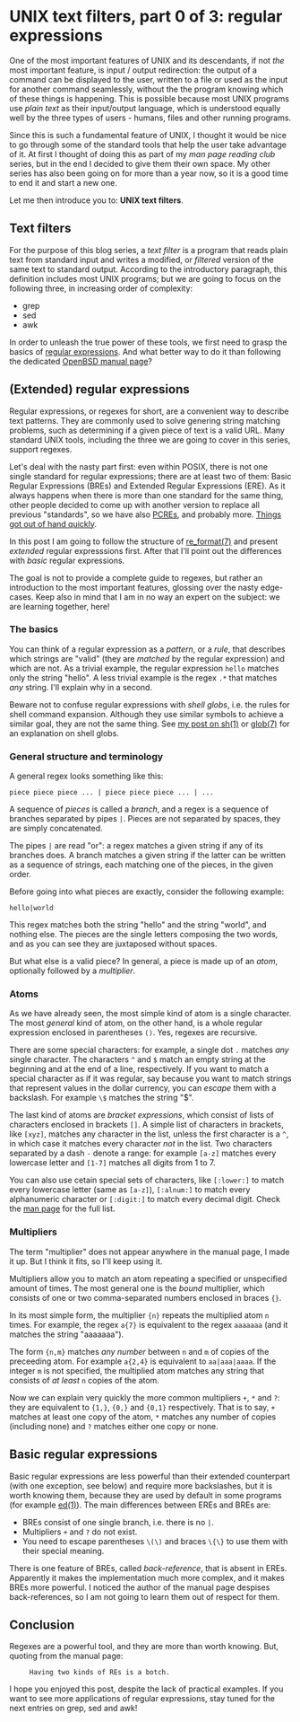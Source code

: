 # UNIX text filters, part 0 of 3: regular expressions

One of the most important features of UNIX and its descendants, if
not *the* most important feature, is input / output redirection:
the output of a command can be displayed to the user, written to a
file or used as the input for another command seamlessly, without
the the program knowing which of these things is happening. This
is possible because most UNIX programs use *plain text* as their
input/output language, which is understood equally well by the three
types of users - humans, files and other running programs.

Since this is such a fundamental feature of UNIX, I thought it would
be nice to go through some of the standard tools that help the user
take advantage of it. At first I thought of doing this as part of
my *man page reading club* series, but in the end I decided to give
them their own space. My other series has also been going on for
more than a year now, so it is a good time to end it and start a
new one.

Let me then introduce you to: **UNIX text filters**.

## Text filters

For the purpose of this blog series, a *text filter* is a program
that reads plain text from standard input and writes a modified,
or *filtered* version of the same text to standard output. According
to the introductory paragraph, this definition includes most UNIX
programs; but we are going to focus on the following three, in
increasing order of complexity:

* grep
* sed
* awk

In order to unleash the true power of these tools, we first need
to grasp the basics of
[regular expressions](https://en.wikipedia.org/wiki/Regular_expression).
And what better way to do it than following the dedicated
[OpenBSD manual page](https://man.openbsd.org/OpenBSD-7.3/re_format)?

## (Extended) regular expressions

Regular expressions, or regexes for short, are a convenient way to
describe text patterns. They are commonly used to solve genering
string matching problems, such as determining if a given piece
of text is a valid URL. Many standard UNIX tools, including the three
we are going to cover in this series, support regexes.

Let's deal with the nasty part first: even within POSIX, there is
not one single standard for regular expressions; there are at least
two of them: Basic Regular Expressions (BREs) and Extended Regular
Expressions (ERE). As it always happens when there is more than one
standard for the same thing, other people decided to come up with
another version to replace all previous "standards", so we have also
[PCREs](https://en.wikipedia.org/wiki/Perl_Compatible_Regular_Expressions),
and probably more. [Things got out of hand quickly](https://xkcd.com/927).

In this post I am going to follow the structure of
[re_format(7)](https://man.openbsd.org/OpenBSD-7.3/re_format) and
present *extended* regular expresssions first. After that I'll point
out the differences with *basic* regular expressions.

The goal is not to provide a complete guide to regexes, but rather
an introduction to the most important features, glossing over the
nasty edge-cases. Keep also in mind that I am in no way an expert
on the subject: we are learning together, here!

### The basics

You can think of a regular expression as a *pattern*, or a *rule*,
that describes which strings are "valid" (they are *matched* by the
regular expression) and which are not. As a trivial example, the
regular expression `hello` matches only the string "hello". A less
trivial example is the regex `.*` that matches *any* string.  I'll
explain why in a second.

Beware not to confuse regular expressions with *shell globs*, i.e.
the rules for shell command expansion. Although they use similar
symbols to achieve a similar goal, they are not the same thing. See
[my post on sh(1)](../2022-09-13-sh-1) or
[glob(7)](https://man.openbsd.org/OpenBSD-7.3/glob.7) for an
explanation on shell globs.

### General structure and terminology

A general regex looks something like this:

```
piece piece piece ... | piece piece piece ... | ...
```

A sequence of *pieces* is called a *branch*, and a regex is a
sequence of branches separated by pipes `|`. Pieces are not separated
by spaces, they are simply concatenated.

The pipes `|` are read "or": a regex matches a given string if any
of its branches does. A branch matches a given string if the latter
can be written as a sequence of strings, each matching one of the
pieces, in the given order.

Before going into what pieces are exactly, consider the following
example:

```
hello|world
```

This regex matches both the string "hello" and the string "world",
and nothing else. The pieces are the single letters composing the
two words, and as you can see they are juxtaposed without spaces.

But what else is a valid piece? In general, a piece is made up of
an *atom*, optionally followed by a *multiplier*.

### Atoms

As we have already seen, the most simple kind of atom is a single
character. The most *general* kind of atom, on the other hand, is
a whole regular expression enclosed in parentheses `()`. Yes, regexes
are recursive.

There are some special characters: for example, a single dot `.`
matches *any* single character. The characters `^` and `$` match
an empty string at the beginning and at the end of a line, respectively.
If you want to match a special character as if it was regular, say
because you want to match strings that represent values in the
dollar currency, you can *escape* them with a backslash. For example
`\$` matches the string "$".

The last kind of atoms are *bracket expressions*, which consist of
lists of characters enclosed in brackets `[]`. A simple list of
characters in brackets, like `[xyz]`, matches any character in the
list, unless the first character is a `^`, in which case it matches
every character *not* in the list. Two characters separated by a
dash `-` denote a range: for example `[a-z]` matches every lowercase
letter and `[1-7]` matches all digits from 1 to 7.

You can also use cetain special sets of characters, like `[:lower:]`
to match every lowercase letter (same as `[a-z]`), `[:alnum:]` to
match every alphanumeric character or `[:digit:]` to match every
decimal digit. Check the
[man page](https://man.openbsd.org/OpenBSD-7.3/re_format)
for the full list.

### Multipliers

The term "multiplier" does not appear anywhere in the manual page, I
made it up. But I think it fits, so I'll keep using it.

Multipliers allow you to match an atom repeating a specified or
unspecified amount of times. The most general one is the *bound*
multiplier, which consists of one or two comma-separated numbers
enclosed in braces `{}`.

In its most simple form, the multiplier `{n}` repeats the multiplied
atom `n` times. For example, the regex `a{7}` is equivalent to the
regex `aaaaaaa` (and it matches the string "aaaaaaa").

The form `{n,m}` matches *any number* between `n` and `m` of copies
of the preceeding atom. For example `a{2,4}` is equivalent to
`aa|aaa|aaaa`. If the integer `m` is not specified, the multiplied
atom matches any string that consists of *at least* `n` copies of
the atom.

Now we can explain very quickly the more common multipliers `+`,
`*` and `?`: they are equivalent to `{1,}`, `{0,}` and `{0,1}`
respectively.  That is to say, `+` matches at least one copy of the
atom, `*` matches any number of copies (including none) and `?`
matches either one copy or none.

## Basic regular expressions

Basic regular expressions are less powerful than their extended
counterpart (with one exception, see below) and require more
backslashes, but it is worth knowing them, because they are used
by default in some programs (for example [ed(1)](../2022-12-24-ed)).
The main differences between EREs and BREs are:

* BREs consist of one single branch, i.e. there is no `|`.
* Multipliers `+` and `?` do not exist.
* You need to escape parentheses `\(\)` and braces `\{\}` to
  use them with their special meaning.

There is one feature of BREs, called *back-reference*, that is
absent in EREs. Apparently it makes the implementation much more
complex, and it makes BREs more powerful. I noticed the author of
the manual page despises back-references, so I am not going to learn
them out of respect for them.

## Conclusion

Regexes are a powerful tool, and they are more than worth knowing.
But, quoting from the manual page:

```
     Having two kinds of REs is a botch.
```

I hope you enjoyed this post, despite the lack of practical examples.
If you want to see more applications of regular expressions, stay
tuned for the next entries on grep, sed and awk!
